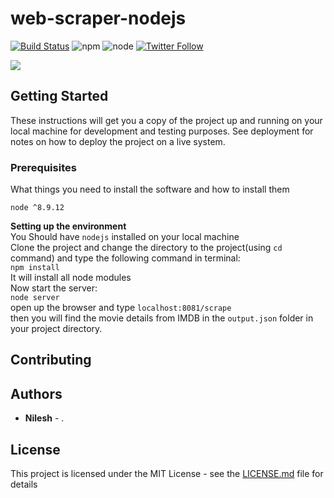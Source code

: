 # web-scraper-nodejs

[![Build Status](https://travis-ci.org/nileshgulia1/React-bookstore.svg?branch=master)](https://travis-ci.org/nileshgulia1/React-bookstore) 
![npm](https://img.shields.io/npm/v/npm.svg) ![node](https://img.shields.io/node/v/passport.svg)
[![Twitter Follow](https://img.shields.io/twitter/follow/espadrine.svg?style=social&label=Follow)](https://twitter.com/nileshgulia)

![](https://www.google.com/url?sa=i&source=images&cd=&cad=rja&uact=8&ved=2ahUKEwjStOTwx4_bAhWBYo8KHeGVCUkQjRx6BAgBEAU&url=https%3A%2F%2Fthebutlercollegian.com%2F%3Fp%3D32776&psig=AOvVaw340m-2fKX8-FzsmwG5sgEz&ust=1526743214733200)

## Getting Started

These instructions will get you a copy of the project up and running on your local machine for development and testing purposes. See deployment for notes on how to deploy the project on a live system.

### Prerequisites

What things you need to install the software and how to install them

```
node ^8.9.12
```
<b>Setting up the environment</b><br>
You Should have `nodejs` installed on your local machine<br>
Clone the project and change the directory to the project(using `cd` command) and type the following command in terminal:<br>
`npm install`<br>
It will install all node modules<br>
Now start the server:<br>
`node server`<br>
open up the browser and type `localhost:8081/scrape`<br>
then you will find the movie details from IMDB in the `output.json` folder in your project directory.<br>

## Contributing


## Authors

* **Nilesh**  - [](https://github.com/nileshgulia1).


## License

This project is licensed under the MIT License - see the [LICENSE.md](LICENSE.md) file for details





